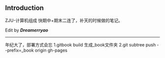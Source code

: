 ## Introduction


ZJU-计算机组成
快期中+期末二连了，补天的时候做的笔记。

Edit by ***Dreamerryao***

----------------------------
年纪大了，部署方式会忘
1.gitbook build 生成_book文件夹
2.git subtree push --prefix=_book origin gh-pages

